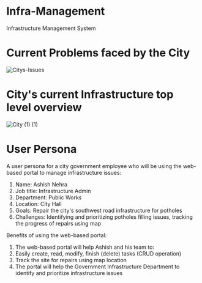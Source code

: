 # Infra-Management

Infrastructure Management System 

# Current Problems faced by the City

![Citys-Issues](https://github.com/MiHawkStackOverFlow/Infra-Management/assets/20744146/6a36faad-8b48-43b2-8eb7-4b6370d85cb0)

# City's current Infrastructure top level overview

![City (1) (1)](https://github.com/MiHawkStackOverFlow/Infra-Management/assets/20744146/e3dec576-fba8-40c5-9d44-d38f827bce9d)

# User Persona 

A user persona for a city government employee who will be using the web-based portal to manage infrastructure issues:

1. Name: Ashish Nehra
2. Job title: Infrastructure Admin
3. Department: Public Works
4. Location: City Hall
5. Goals: Repair the city's southwest road infrastructure for potholes
6. Challenges: Identifying and prioritizing potholes filling issues, tracking the progress of repairs using map

Benefits of using the web-based portal: 
1. The web-based portal will help Ashish and his team to:
2. Easily create, read, modify, finish (delete) tasks (CRUD operation)
3. Track the site for repairs using map location
4. The portal will help the Government Infrastructure Department to identify and prioritize infrastructure issues
